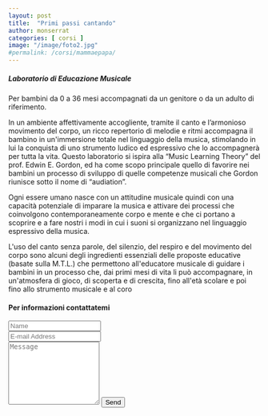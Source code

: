 ```yaml
---
layout: post
title:  "Primi passi cantando"
author: monserrat
categories: [ corsi ]
image: "/image/foto2.jpg"
#permalink: /corsi/mammaepapa/
---
```

##### Laboratorio di Educazione Musicale 
Per bambini da 0 a 36 mesi accompagnati da un genitore o da un adulto di riferimento.

In un ambiente affettivamente accogliente, tramite il canto e l’armonioso movimento del corpo, un ricco repertorio di melodie e ritmi accompagna  il bambino in un'immersione totale nel linguaggio della musica, stimolando in lui la conquista di uno strumento ludico ed espressivo che lo accompagnerà per tutta la vita.
Questo laboratorio si ispira alla “Music Learning Theory” del prof. Edwin E. Gordon, ed ha come scopo principale quello di favorire nei bambini un processo di sviluppo di quelle competenze musicali che Gordon riunisce sotto il nome di “audiation”.

Ogni essere umano nasce con un attitudine musicale quindi con una capacità potenziale di imparare la musica e attivare dei processi che coinvolgono contemporaneamente corpo e mente e che ci portano a scoprire e a fare nostri i modi in cui i suoni si organizzano nel linguaggio espressivo della musica. 

L'uso del canto senza parole, del silenzio, del respiro e del movimento del corpo sono alcuni degli ingredienti essenziali delle proposte educative (basate sulla M.T.L.) che permettono all'educatore musicale di guidare i bambini in un processo che, dai primi mesi di vita  li può accompagnare, in un'atmosfera di gioco, di scoperta e di crescita, fino all'età scolare e poi fino allo strumento musicale e al coro


#### Per informazioni  contattatemi

<form action="https://formspree.io/{{site.email}}" method="POST">
    <div class="form-group row">
        <div class="col-md-6">
            <input class="form-control" type="text" name="name" placeholder="Name">
        </div>
        <div class="col-md-6">
            <input class="form-control" type="email" name="_replyto" placeholder="E-mail Address">
        </div>
    </div>
    <textarea rows="8" class="form-control mb-3" name="message" placeholder="Message"></textarea>
    <input class="btn btn-success" type="submit" value="Send">
</form>
